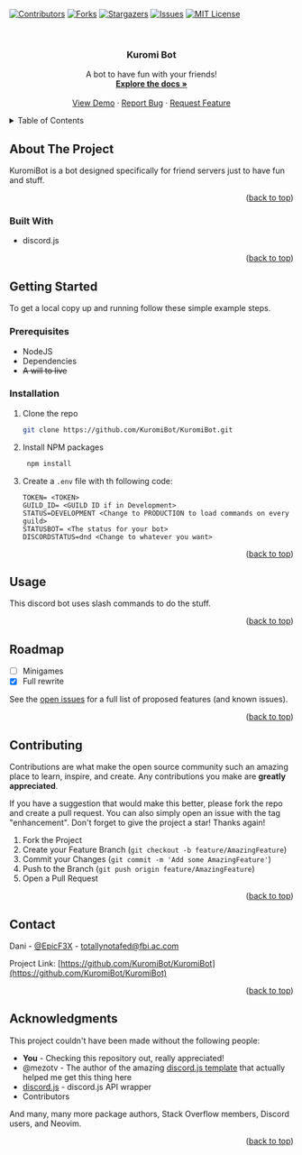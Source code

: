 <!-- Improved compatibility of back to top link: See: https://github.com/othneildrew/Best-README-Template/pull/73 -->
<a name="readme-top"></a>
<!--
*** Thanks for checking out the Best-README-Template. If you have a suggestion
*** that would make this better, please fork the repo and create a pull request
*** or simply open an issue with the tag "enhancement".
*** Don't forget to give the project a star!
*** Thanks again! Now go create something AMAZING! :D
-->



<!-- PROJECT SHIELDS -->
<!--
*** I'm using markdown "reference style" links for readability.
*** Reference links are enclosed in brackets [ ] instead of parentheses ( ).
*** See the bottom of this document for the declaration of the reference variables
*** for contributors-url, forks-url, etc. This is an optional, concise syntax you may use.
*** https://www.markdownguide.org/basic-syntax/#reference-style-links
-->
[![Contributors][contributors-shield]][contributors-url]
[![Forks][forks-shield]][forks-url]
[![Stargazers][stars-shield]][stars-url]
[![Issues][issues-shield]][issues-url]
[![MIT License][license-shield]][license-url]



<!-- PROJECT LOGO -->
<br />
<div align="center">
  <a href="https://github.com/KuromiBot/KuromiBot"> </a>

<h3 align="center">Kuromi Bot</h3>

  <p align="center">
    A bot to have fun with your friends!
    <br />
    <a href="https://github.com/KuromiBot/KuromiBot"><strong>Explore the docs »</strong></a>
    <br />
    <br />
    <a href="https://github.com/KuromiBot/KuromiBot">View Demo</a>
    ·
    <a href="https://github.com/KuromiBot/KuromiBot/issues">Report Bug</a>
    ·
    <a href="https://github.com/KuromiBot/KuromiBot/issues">Request Feature</a>
  </p>
</div>



<!-- TABLE OF CONTENTS -->
<details>
  <summary>Table of Contents</summary>
  <ol>
    <li>
      <a href="#about-the-project">About The Project</a>
      <ul>
        <li><a href="#built-with">Built With</a></li>
      </ul>
    </li>
    <li>
      <a href="#getting-started">Getting Started</a>
      <ul>
        <li><a href="#prerequisites">Prerequisites</a></li>
        <li><a href="#installation">Installation</a></li>
      </ul>
    </li>
    <li><a href="#usage">Usage</a></li>
    <li><a href="#roadmap">Roadmap</a></li>
    <li><a href="#contributing">Contributing</a></li>
    <li><a href="#license">License</a></li>
    <li><a href="#contact">Contact</a></li>
    <li><a href="#acknowledgments">Acknowledgments</a></li>
  </ol>
</details>



<!-- ABOUT THE PROJECT -->
## About The Project

KuromiBot is a bot designed specifically for friend servers just to have fun and stuff.

<p align="right">(<a href="#readme-top">back to top</a>)</p>



### Built With

* discord.js

<p align="right">(<a href="#readme-top">back to top</a>)</p>



<!-- GETTING STARTED -->
## Getting Started

To get a local copy up and running follow these simple example steps.

### Prerequisites
* NodeJS
* Dependencies
* <s>A will to live</s>

### Installation

1. Clone the repo
   ```sh
   git clone https://github.com/KuromiBot/KuromiBot.git
   ```
2. Install NPM packages
   ```sh
    npm install
    ```
3. Create a `.env` file with th following code:
    ```env
    TOKEN= <TOKEN>
    GUILD_ID= <GUILD ID if in Development>
    STATUS=DEVELOPMENT <Change to PRODUCTION to load commands on every guild>
    STATUSBOT= <The status for your bot>
    DISCORDSTATUS=dnd <Change to whatever you want>
    ```
<p align="right">(<a href="#readme-top">back to top</a>)</p>



<!-- USAGE EXAMPLES -->
## Usage

This discord bot uses slash commands to do the stuff.

<p align="right">(<a href="#readme-top">back to top</a>)</p>



<!-- ROADMAP -->
## Roadmap

- [ ] Minigames
- [x] Full rewrite

See the [open issues](https://github.com/KuromiBot/KuromiBot/issues) for a full list of proposed features (and known issues).

<p align="right">(<a href="#readme-top">back to top</a>)</p>



<!-- CONTRIBUTING -->
## Contributing

Contributions are what make the open source community such an amazing place to learn, inspire, and create. Any contributions you make are **greatly appreciated**.

If you have a suggestion that would make this better, please fork the repo and create a pull request. You can also simply open an issue with the tag "enhancement".
Don't forget to give the project a star! Thanks again!

1. Fork the Project
2. Create your Feature Branch (`git checkout -b feature/AmazingFeature`)
3. Commit your Changes (`git commit -m 'Add some AmazingFeature'`)
4. Push to the Branch (`git push origin feature/AmazingFeature`)
5. Open a Pull Request

<p align="right">(<a href="#readme-top">back to top</a>)</p>



<!-- CONTACT -->
## Contact

Dani - [@EpicF3X](https://twitter.com/EpicF3X) - totallynotafed@fbi.ac.com

Project Link: [https://github.com/KuromiBot/KuromiBot](https://github.com/KuromiBot/KuromiBot)

<p align="right">(<a href="#readme-top">back to top</a>)</p>



<!-- ACKNOWLEDGMENTS -->
## Acknowledgments
This project couldn't have been made without the following people:
* **You** - Checking this repository out, really appreciated!
* @mezotv - The author of the amazing [discord.js template](https://github.com/mezotv/Discord-Bot-Template) that actually helped me get this thing here
* [discord.js](https://github.com/discordjs/discord.js) - discord.js API wrapper
* Contributors

And many, many more package authors, Stack Overflow members, Discord users, and Neovim.
<p align="right">(<a href="#readme-top">back to top</a>)</p>


<!-- MARKDOWN LINKS & IMAGES -->
<!-- https://www.markdownguide.org/basic-syntax/#reference-style-links -->
[contributors-shield]: https://img.shields.io/github/contributors/KuromiBot/KuromiBot.svg?style=for-the-badge
[contributors-url]: https://github.com/KuromiBot/KuromiBot/graphs/contributors
[forks-shield]: https://img.shields.io/github/forks/KuromiBot/KuromiBot.svg?style=for-the-badge
[forks-url]: https://github.com/KuromiBot/KuromiBot/network/members
[stars-shield]: https://img.shields.io/github/stars/KuromiBot/KuromiBot.svg?style=for-the-badge
[stars-url]: https://github.com/KuromiBot/KuromiBot/stargazers
[issues-shield]: https://img.shields.io/github/issues/KuromiBot/KuromiBot.svg?style=for-the-badge
[issues-url]: https://github.com/KuromiBot/KuromiBot/issues
[license-shield]: https://img.shields.io/github/license/KuromiBot/KuromiBot.svg?style=for-the-badge
[license-url]: https://github.com/KuromiBot/KuromiBot/blob/master/LICENSE
[product-screenshot]: images/screenshot.png
